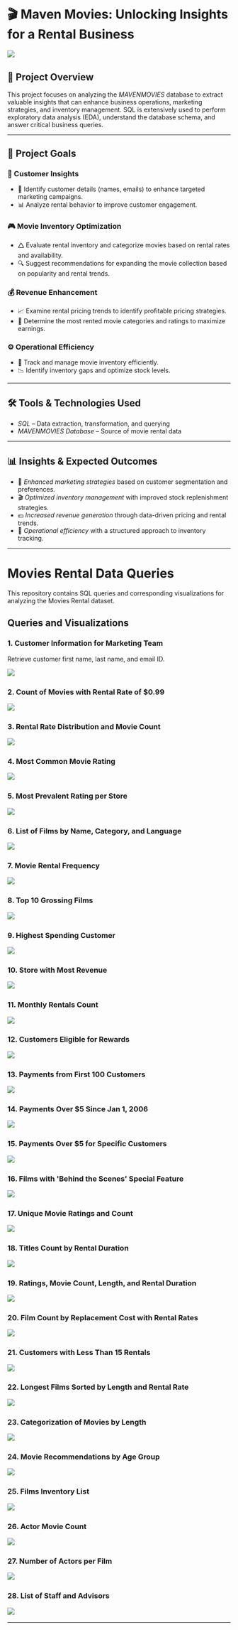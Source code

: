 # 🎬 Maven Movies: Unlocking Insights for a Rental Business

<img src="./BANNER.PNG"/>&nbsp;

## 📌 Project Overview
This project focuses on analyzing the *MAVENMOVIES* database to extract valuable insights that can enhance business operations, marketing strategies, and inventory management. SQL is extensively used to perform exploratory data analysis (EDA), understand the database schema, and answer critical business queries.


---

## 🎯 Project Goals

### 🛒 Customer Insights

- 📌 Identify customer details (names, emails) to enhance targeted marketing campaigns.
- 📊 Analyze rental behavior to improve customer engagement.

### 🎮 Movie Inventory Optimization

- 🛆 Evaluate rental inventory and categorize movies based on rental rates and availability.
- 🔍 Suggest recommendations for expanding the movie collection based on popularity and rental trends.

### 💰 Revenue Enhancement

- 📈 Examine rental pricing trends to identify profitable pricing strategies.
- 🎥 Determine the most rented movie categories and ratings to maximize earnings.

### ⚙️ Operational Efficiency

- 📌 Track and manage movie inventory efficiently.
- 📉 Identify inventory gaps and optimize stock levels.

---

## 🛠️ Tools & Technologies Used
- *SQL* – Data extraction, transformation, and querying
- *MAVENMOVIES Database* – Source of movie rental data

---

## 📊 Insights & Expected Outcomes
- 📢 *Enhanced marketing strategies* based on customer segmentation and preferences.
- 🎬 *Optimized inventory management* with improved stock replenishment strategies.
- 💵 *Increased revenue generation* through data-driven pricing and rental trends.
- 📌 *Operational efficiency* with a structured approach to inventory tracking.

---

# Movies Rental Data Queries

This repository contains SQL queries and corresponding visualizations for analyzing the Movies Rental dataset.

## Queries and Visualizations

### 1. Customer Information for Marketing Team
Retrieve customer first name, last name, and email ID.

<img src="./CODE_Output/EMAIL_ID_LIST.png"/>&nbsp;


### 2. Count of Movies with Rental Rate of $0.99
<img src="./CODE_Output/CHEAPEST_RENTALS.png"/>&nbsp;

### 3. Rental Rate Distribution and Movie Count
<img src="./CODE_Output/TOTAL_NUMBER_OF_MOVIES.png"/>&nbsp;

### 4. Most Common Movie Rating
<img src="./CODE_Output/RATING_WISE_COUNT.png"/>&nbsp;

### 5. Most Prevalent Rating per Store
<img src="./CODE_Output/TOTAL_FILMS.png"/>&nbsp;

### 6. List of Films by Name, Category, and Language
<img src="./CODE_Output/CATEGORY_NAME.png"/>&nbsp;

### 7. Movie Rental Frequency
<img src="./CODE_Output/POPULARITY.png"/>&nbsp;

### 8. Top 10 Grossing Films
<img src="./CODE_Output/REVENUE_PER_MOVIE.png"/>&nbsp;

### 9. Highest Spending Customer
<img src="./CODE_Output/MOST_SPENDING_CUSTOMER.png"/>&nbsp;

### 10. Store with Most Revenue
<img src="./CODE_Output/MOST_REVENUE.png"/>&nbsp;

### 11. Monthly Rentals Count
<img src="./CODE_Output/RENTALS_PER_MONTH.png"/>&nbsp;

### 12. Customers Eligible for Rewards
<img src="./CODE_Output/REWARD_VIA_PHONE.png"/>&nbsp;

### 13. Payments from First 100 Customers
<img src="./CODE_Output/PAYMENT_DETAILS_FIRST_100.png"/>&nbsp;

### 14. Payments Over $5 Since Jan 1, 2006
<img src="./CODE_Output/OLD_CUSTOMER_OVER_5$.png"/>&nbsp;

### 15. Payments Over $5 for Specific Customers
<img src="./CODE_Output/PAYMENTS_OVER_$5.png"/>&nbsp;

### 16. Films with 'Behind the Scenes' Special Feature
<img src="./CODE_Output/FILMS_WITH_SPECIAL_FEATURES.png"/>&nbsp;

### 17. Unique Movie Ratings and Count
<img src="./CODE_Output/RATINGWISE_MOVIES.png"/>&nbsp;

### 18. Titles Count by Rental Duration
<img src="./CODE_Output/RENTAL_DURATIONWISE_MOVIES.png"/>&nbsp;

### 19. Ratings, Movie Count, Length, and Rental Duration
<img src="./CODE_Output/COMPARE_LENGTH.png"/>&nbsp;

### 20. Film Count by Replacement Cost with Rental Rates
<img src="./CODE_Output/RENTAL_VS_REPLACEMENT.png"/>&nbsp;

### 21. Customers with Less Than 15 Rentals
<img src="./CODE_Output/NON_LOYAL_CUSTOMERS.png"/>&nbsp;

### 22. Longest Films Sorted by Length and Rental Rate
<img src="./CODE_Output/TOTAL_NUMBER_OF_MOVIES.png"/>&nbsp;

### 23. Categorization of Movies by Length
<img src="./CODE_Output/SLICED_BY_RENTAL_RATE.png"/>&nbsp;

### 24. Movie Recommendations by Age Group
<img src="./CODE_Output/RECOMMENDATION_SYSTEM.png"/>&nbsp;

### 25. Films Inventory List
<img src="./CODE_Output/FILM_INVENTORY.png"/>&nbsp;

### 26. Actor Movie Count
<img src="./CODE_Output/ACTORS_NUMBER_OF_FILMS.png"/>&nbsp;

### 27. Number of Actors per Film
<img src="./CODE_Output/INVESTOR_REQUEST.png"/>&nbsp;

### 28. List of Staff and Advisors
<img src="./CODE_Output/CONFERENCE_LIST.png"/>&nbsp;

---

